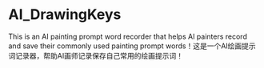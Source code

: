 # AI_DrawingKeys
This is an AI painting prompt word recorder that helps AI painters record and save their commonly used painting prompt words！这是一个AI绘画提示词记录器，帮助AI画师记录保存自己常用的绘画提示词！
